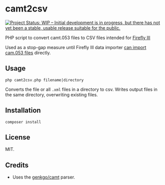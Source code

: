# camt2csv

[![Project Status: WIP – Initial development is in progress, but there has not yet been a stable, usable release suitable for the public.](https://www.repostatus.org/badges/latest/wip.svg)](https://www.repostatus.org/#wip)

PHP script to convert camt.053 files to CSV files intended for [Firefly III](https://www.firefly-iii.org)

Used as a stop-gap measure until Firefly III data importer [can import cam.053 files](https://github.com/firefly-iii/firefly-iii/issues/5098) directly.

## Usage

`php camt2csv.php filename|directory`

Converts the file or all `.xml` files in a directory to csv. Writes output files in the same directory, overwriting existing files.

## Installation

`composer install`

## License

MIT.

## Credits

- Uses the [genkgo/camt](https://github.com/genkgo/camt) parser.
